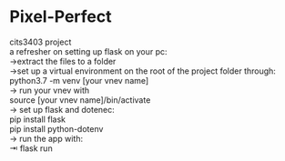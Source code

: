 # Pixel-Perfect
cits3403 project  
a refresher on setting up flask on your pc:  
->extract the files to a folder  
->set up a virtual environment on the root of the project folder through:  
                  python3.7 -m venv [your vnev name]  
-> run your vnev with   
        source  [your vnev name]/bin/activate  
-> set up flask and dotenec:   
            pip install flask  
            pip install python-dotenv  
 -> run the app with:  
    ⇥ flask run  
                              
